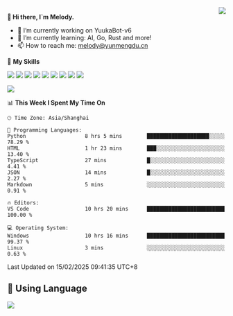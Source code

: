<a href="#">
  <img align="right" src="https://github-readme-stats.vercel.app/api?username=melodyyuuka&count_private=true&show_icons=true" />
</a>

**👋 Hi there, I`m Melody.**

- 🔭 I’m currently working on YuukaBot-v6
- 🌱 I’m currently learning: AI, Go, Rust and more!
- 📫 How to reach me: melody@yunmengdu.cn

🌟 **My Skills** 

![](https://img.shields.io/badge/-Python-3e74a2?style=flat-square&logo=Python&logoColor=fff)
![](https://img.shields.io/badge/-Java-007396?style=flat-square&logo=OpenJDK&logoColor=fff)
![](https://img.shields.io/badge/-Node.js-339933?style=flat-square&logo=Node.js&logoColor=fff)
![](https://img.shields.io/badge/-Git-f05032?style=flat-square&logo=git&logoColor=fff)
![](https://img.shields.io/badge/-PostgreSQL-4169e1?style=flat-square&logo=PostgreSQL&logoColor=fff)
![](https://img.shields.io/badge/-Rust-000000?style=flat-square&logo=rust&logoColor=fff)
![](https://img.shields.io/badge/-VSCode-007acc?style=flat-square&logo=Visual-Studio-Code&logoColor=fff)
![](https://img.shields.io/badge/-FastAPI-009688?style=flat-square&logo=FastAPI&logoColor=fff)
![](https://img.shields.io/badge/-Linux-000000?style=flat-square&logo=Linux&logoColor=fff)


![](https://wakatime.com/badge/user/fa6dc0e2-47c5-4d2d-ae45-69fec6f2122c.svg)

<!--START_SECTION:waka-->
📊 **This Week I Spent My Time On** 

```text
🕑︎ Time Zone: Asia/Shanghai

💬 Programming Languages: 
Python                   8 hrs 5 mins        ████████████████████░░░░░   78.29 % 
HTML                     1 hr 23 mins        ███░░░░░░░░░░░░░░░░░░░░░░   13.40 % 
TypeScript               27 mins             █░░░░░░░░░░░░░░░░░░░░░░░░    4.41 % 
JSON                     14 mins             █░░░░░░░░░░░░░░░░░░░░░░░░    2.27 % 
Markdown                 5 mins              ░░░░░░░░░░░░░░░░░░░░░░░░░    0.91 % 

🔥 Editors: 
VS Code                  10 hrs 20 mins      █████████████████████████   100.00 % 

💻 Operating System: 
Windows                  10 hrs 16 mins      █████████████████████████   99.37 % 
Linux                    3 mins              ░░░░░░░░░░░░░░░░░░░░░░░░░    0.63 % 
```


 Last Updated on 15/02/2025 09:41:35 UTC+8
<!--END_SECTION:waka-->

## 🥰 **Using Language**

![](https://github-readme-stats.vercel.app/api/wakatime?username=MelodyYuyuko&layout=compact&hide_border=true)
